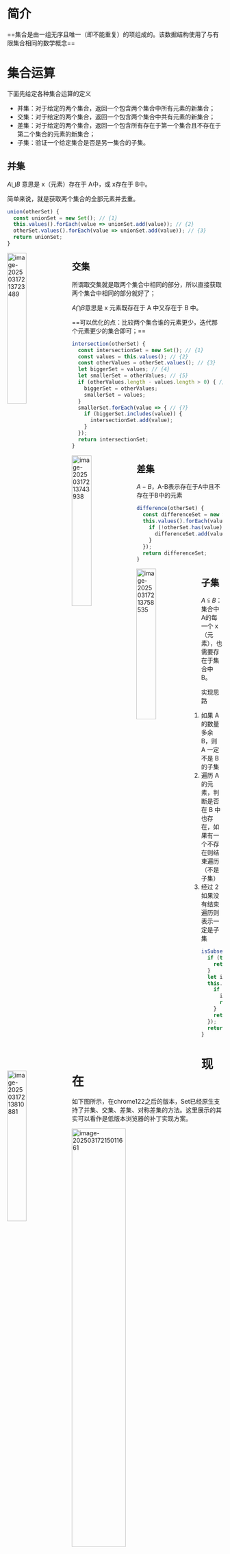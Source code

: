 # 简介

==集合是由一组无序且唯一（即不能重复）的项组成的。该数据结构使用了与有限集合相同的数学概念==

# 集合运算

下面先给定各种集合运算的定义

- 并集：对于给定的两个集合，返回一个包含两个集合中所有元素的新集合；
- 交集：对于给定的两个集合，返回一个包含两个集合中共有元素的新集合；
- 差集：对于给定的两个集合，返回一个包含所有存在于第一个集合且不存在于第二个集合的元素的新集合；
- 子集：验证一个给定集合是否是另一集合的子集。

## 并集

$A \bigcup B$ 意思是 x（元素）存在于 A中，或 x存在于 B中。

简单来说，就是获取两个集合的全部元素并去重。

```javascript
union(otherSet) {
  const unionSet = new Set(); // {1}
  this.values().forEach(value => unionSet.add(value)); // {2}
  otherSet.values().forEach(value => unionSet.add(value)); // {3}
  return unionSet;
}
```

<img src="https://raw.githubusercontent.com/yqm1995/pic_bed/master/images/image-20250317213723489.png" alt="image-20250317213723489" style="width:30%;float:left" />

## 交集

所谓取交集就是取两个集合中相同的部分，所以直接获取两个集合中相同的部分就好了；

$A\bigcap B$意思是 x 元素既存在于 A 中又存在于 B 中。

==可以优化的点：比较两个集合谁的元素更少，迭代那个元素更少的集合即可；==

```javascript
intersection(otherSet) {
  const intersectionSet = new Set(); // {1}
  const values = this.values(); // {2}
  const otherValues = otherSet.values(); // {3}
  let biggerSet = values; // {4}
  let smallerSet = otherValues; // {5}
  if (otherValues.length - values.length > 0) { // {6}
    biggerSet = otherValues;
    smallerSet = values;
  }
  smallerSet.forEach(value => { // {7}
    if (biggerSet.includes(value)) {
      intersectionSet.add(value);
    }
  });
  return intersectionSet;
}
```

<img src="https://raw.githubusercontent.com/yqm1995/pic_bed/master/images/image-20250317213743938.png" alt="image-20250317213743938" style="width:30%;float:left" />

## 差集

$A - B$，A-B表示存在于A中且不存在于B中的元素

```javascript
difference(otherSet) {
  const differenceSet = new Set(); // {1}
  this.values().forEach(value => { // {2}
    if (!otherSet.has(value)) { // {3}
      differenceSet.add(value); // {4}
    }
  });
  return differenceSet;
}
```

<img src="https://raw.githubusercontent.com/yqm1995/pic_bed/master/images/image-20250317213758535.png" alt="image-20250317213758535" style="width:30%;float:left" />

## 子集

$A\subseteqq B$：集合中 A的每一个 x（元素），也需要存在于集合中 B。

实现思路

1. 如果 A 的数量多余 B，则 A 一定不是 B 的子集
2. 遍历 A 的元素，判断是否在 B 中也存在，如果有一个不存在则结束遍历（不是子集）
3. 经过 2 如果没有结束遍历则表示一定是子集

```javascript
isSubsetOf(otherSet) {
  if (this.size() > otherSet.size()) { // {1}
    return false;
  }
  let isSubset = true; // {2}
  this.values().every(value => { // {3}
    if (!otherSet.has(value)) { // {4}
      isSubset = false; // {5}
      return false;
    }
    return true; // {6}
  });
  return isSubset; // {7}
}
```

<img src="https://raw.githubusercontent.com/yqm1995/pic_bed/master/images/image-20250317213810881.png" alt="image-20250317213810881" style="width:30%;float:left" />

# 现在

如下图所示，在chrome122之后的版本，Set已经原生支持了并集、交集、差集、对称差集的方法。这里展示的其实可以看作是低版本浏览器的补丁实现方案。

<img src="https://raw.githubusercontent.com/yqm1995/pic_bed/master/images/image-20250317215011661.png" alt="image-20250317215011661" style="width:50%;float:left" />

<img src="https://raw.githubusercontent.com/yqm1995/pic_bed/master/images/image-20250317215524419.png" alt="image-20250317215524419" style="width:80%;float:left" />